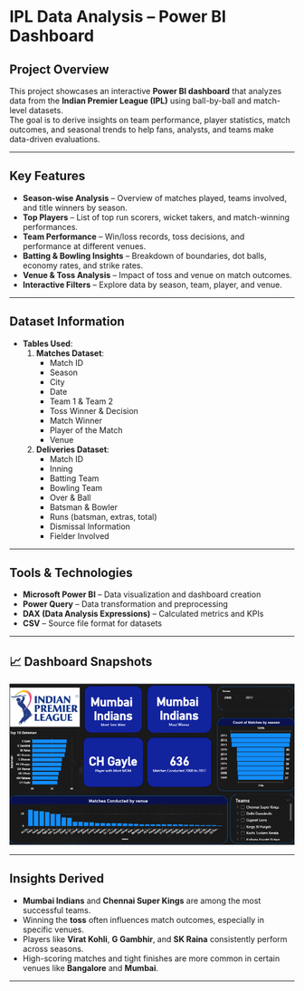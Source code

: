 # **IPL Data Analysis – Power BI Dashboard**

##  **Project Overview**
This project showcases an interactive **Power BI dashboard** that analyzes data from the **Indian Premier League (IPL)** using ball-by-ball and match-level datasets.  
The goal is to derive insights on team performance, player statistics, match outcomes, and seasonal trends to help fans, analysts, and teams make data-driven evaluations.

---

##  **Key Features**
- **Season-wise Analysis** – Overview of matches played, teams involved, and title winners by season.
- **Top Players** – List of top run scorers, wicket takers, and match-winning performances.
- **Team Performance** – Win/loss records, toss decisions, and performance at different venues.
- **Batting & Bowling Insights** – Breakdown of boundaries, dot balls, economy rates, and strike rates.
- **Venue & Toss Analysis** – Impact of toss and venue on match outcomes.
- **Interactive Filters** – Explore data by season, team, player, and venue.

---

##  **Dataset Information**
- **Tables Used**:
  1. **Matches Dataset**:
     - Match ID
     - Season
     - City
     - Date
     - Team 1 & Team 2
     - Toss Winner & Decision
     - Match Winner
     - Player of the Match
     - Venue
  2. **Deliveries Dataset**:
     - Match ID
     - Inning
     - Batting Team
     - Bowling Team
     - Over & Ball
     - Batsman & Bowler
     - Runs (batsman, extras, total)
     - Dismissal Information
     - Fielder Involved

---

##  **Tools & Technologies**
- **Microsoft Power BI** – Data visualization and dashboard creation
- **Power Query** – Data transformation and preprocessing
- **DAX (Data Analysis Expressions)** – Calculated metrics and KPIs
- **CSV** – Source file format for datasets

---

## 📈 **Dashboard Snapshots**
![Dashboard Screenshot](IPL%20Dashboard.png)

---

##  **Insights Derived**
- **Mumbai Indians** and **Chennai Super Kings** are among the most successful teams.
- Winning the **toss** often influences match outcomes, especially in specific venues.
- Players like **Virat Kohli**, **G Gambhir**, and **SK Raina** consistently perform across seasons.
- High-scoring matches and tight finishes are more common in certain venues like **Bangalore** and **Mumbai**.

---
